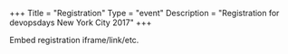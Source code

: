 +++
Title = "Registration"
Type = "event"
Description = "Registration for devopsdays New York City 2017"
+++

<div style="width:100%; text-align:left;">

Embed registration iframe/link/etc.
</div></div>
</div>

